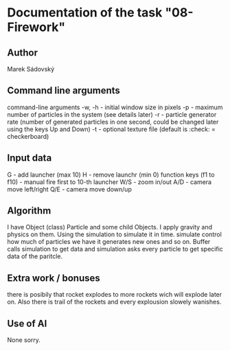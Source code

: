 # Documentation of the task "08-Firework"

## Author
Marek Sádovský

## Command line arguments
command-line arguments
-w, -h - initial window size in pixels
-p - maximum number of particles in the system (see details later)
-r - particle generator rate (number of generated particles in one second, could be changed later using the keys Up and Down)
-t - optional texture file (default is :check: = checkerboard)


## Input data
G - add launcher (max 10)
H - remove launchr (min 0)
function keys (f1 to f10) - manual fire first to 10-th launcher
W/S - zoom in/out
A/D - camera move left/right
Q/E - camera move down/up


## Algorithm
I have Object (class) Particle and some child Objects. I apply gravity and physics on them. Using the simulation to simulate it in time.
simulate control how much of particles we have it generates new ones and so on. Buffer calls simulation to get data and simulation asks 
every particle to get specific data of the paritcle.


## Extra work / bonuses
there is posibily that rocket explodes to more rockets wich will explode later on. Also there is trail of the rockets and every explousion 
slowely wanishes.

## Use of AI
None sorry.
